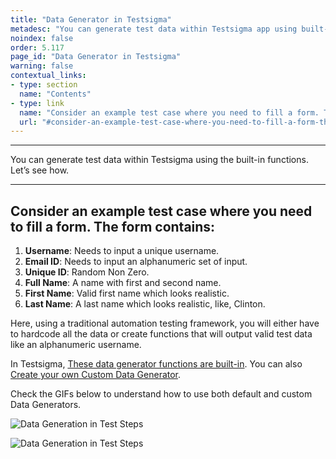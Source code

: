```yaml
---
title: "Data Generator in Testsigma"
metadesc: "You can generate test data within Testsigma app using built-in functions. Learn how to use data generators to create dynamic test data for your test cases"
noindex: false
order: 5.117
page_id: "Data Generator in Testsigma"
warning: false
contextual_links:
- type: section
  name: "Contents"
- type: link
  name: "Consider an example test case where you need to fill a form. The form contains:"
  url: "#consider-an-example-test-case-where-you-need-to-fill-a-form-the-form-contains"
---
```


---

You can generate test data within Testsigma using the built-in functions. Let’s see how.

---
## Consider an example test case where you need to fill a form. The form contains:

1. **Username**: Needs to input a unique username.
2. **Email ID**: Needs to input an alphanumeric set of input.
3. **Unique ID**: Random Non Zero.
4. **Full Name**: A name with first and second name.
5. **First Name**: Valid first name which looks realistic.
6. **Last Name**: A last name which looks realistic, like, Clinton.

Here, using a traditional automation testing framework, you will either have to hardcode all the data or create functions that will output valid test data like an alphanumeric username.

In Testsigma, [These data generator functions are built-in](https://testsigma.com/docs/test-data/data-generators/default-list/). You can also [Create your own Custom Data Generator](https://testsigma.com/tutorials/addons/how-create-addons-test-data-generators/).

Check the GIFs below to understand how to use both default and custom Data Generators.

![Data Generation in Test Steps ](https://s3.amazonaws.com/static-docs.testsigma.com/new_images/projects/applications/tdg.gif)

![Data Generation in Test Steps](https://s3.amazonaws.com/static-docs.testsigma.com/new_images/projects/applications/tdgen.gif)